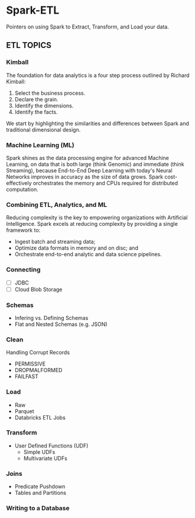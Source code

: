 # Spark-ETL
Pointers on using Spark to Extract, Transform, and Load your data.

## ETL TOPICS

### Kimball

The foundation for data analytics is a four step process outlined by Richard Kimball:
1. Select the business process.
2. Declare the grain.
3. Identify the dimensions.
4. Identify the facts. 

We start by highlighting the similarities and differences between Spark and traditional dimensional design.

### Machine Learning (ML)

Spark shines as the data processing engine for advanced Machine Learning, on data that is both large (think Genomic) and immediate (think Streaming), because End-to-End Deep Learning with today's Neural Networks improves in accuracy as the size of data grows.  Spark cost-effectively orchestrates the memory and CPUs required for distributed computation.

### Combining ETL, Analytics, and ML

Reducing complexity is the key to empowering organizations with Artificial Intelligence.  Spark excels at reducing complexity by providing a single framework to:
* Ingest batch and streaming data;
* Optimize data formats in memory and on disc; and
* Orchestrate end-to-end analytic and data science pipelines.

### Connecting

- [ ] JDBC
- [ ] Cloud Blob Storage

### Schemas

* Infering vs. Defining Schemas
* Flat and Nested Schemas (e.g. JSON) 

### Clean

Handling Corrupt Records
  * PERMISSIVE
  * DROPMALFORMED
  * FAILFAST

### Load

* Raw
* Parquet
* Databricks ETL Jobs

### Transform

* User Defined Functions (UDF)
  - Simple UDFs
  - Multivariate UDFs

### Joins

* Predicate Pushdown
* Tables and Partitions

### Writing to a Database
